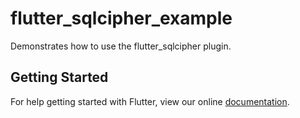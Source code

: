 # flutter_sqlcipher_example

Demonstrates how to use the flutter_sqlcipher plugin.

## Getting Started

For help getting started with Flutter, view our online
[documentation](https://flutter.io/).
